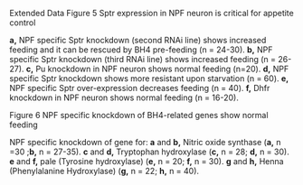 Extended Data Figure 5 Sptr expression in NPF neuron is critical for appetite control 

**a,** NPF specific Sptr knockdown (second RNAi line) shows increased feeding and it can be rescued by BH4 pre-feeding (n = 24-30). **b,** NPF specific Sptr knockdown (third RNAi line) shows increased feeding (n = 26-27). **c,** Pu knockdown in NPF neuron shows normal feeding (n=20). **d,** NPF specific Sptr knockdown shows more resistant upon starvation (n = 60). **e,** NPF specific Sptr over-expression decreases feeding (n = 40). **f,** Dhfr knockdown in NPF neuron shows normal feeding (n = 16-20).

Figure 6 NPF specific knockdown of BH4-related genes show normal feeding

NPF specific knockdown of gene for: **a** and **b,** Nitric oxide synthase (**a,** n =30 ;**b,** n = 27-35). **c** and **d,** Tryptophan hydroxylase (**c,** n = 28; **d,** n = 30). **e** and **f,** pale (Tyrosine hydroxylase) (**e,** n = 20; **f,** n = 30). **g** and **h,** Henna (Phenylalanine Hydroxylase) (**g,** n = 22; **h,** n = 40).
